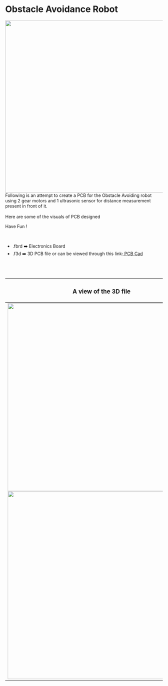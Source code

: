 <h1>Obstacle Avoidance Robot</h1>

<div>
   <img width=550 align=right src="https://github.com/Curovearth/Dive-into-Electronics/blob/main/PCB%20Designs/18-Shift%20Register/img1.jpg"/>
   <p>Following is an attempt to create a PCB for the Obstacle Avoiding robot using 2 gear motors and 1 ultrasonic sensor for distance measurement present in front of it.
  <br><br>Here are some of the visuals of PCB designed<br>
        
   Have Fun !
  </p>
<br>

   - .fbrd ➡️ Electronics Board
   - .f3d  ➡️ 3D PCB file or can be viewed through this link:<a href="https://a360.co/33b0EW8"> PCB Cad</a>
   
   
<br> <br> 
<div align=center>
   
| <h3>A view of the 3D file</h2> | <h3>Schematic Diagram for PCB</h3> |      
| --- | --- |
| <img width=600 align=center src="https://github.com/Curovearth/Dive-into-Electronics/blob/main/PCB%20Designs/18-Shift%20Register/img2.png"/><br><img width=600 align=center src="https://github.com/Curovearth/Dive-into-Electronics/blob/main/PCB%20Designs/18-Shift%20Register/img3.png"/> |    <img width="400" src="https://github.com/Curovearth/Dive-into-Electronics/blob/main/PCB%20Designs/18-Shift%20Register/PCB%20view.png"> | 
 
</div>

 
